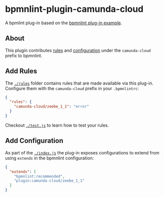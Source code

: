 # bpmnlint-plugin-camunda-cloud

A bpmlint plug-in based on the [bpmnlint plug-in example](https://github.com/bpmn-io/bpmnlint-plugin-example).


## About

This plugin contributes [rules](#add-rules) and [configuration](#add-configuration) under the `camunda-cloud` prefix to bpmnlint.


## Add Rules

The [`./rules`](./rules) folder contains rules that are made available via
this plug-in. Configure them with the `camunda-cloud` prefix in your `.bpmnlintrc`:

```json
{
  "rules": {
    "camunda-cloud/zeebe_1_1": "error"
  }
}
```

Checkout [`./test.js`](./test.js) to learn how to test your rules.


## Add Configuration

As part of the [`./index.js`](./index.js) the plug-in exposes configurations
to extend from using `extends` in the bpmnlint configuration:

```json
{
  "extends": [
    "bpmnlint:recommended",
    "plugin:camunda-cloud/zeebe_1_1"
  ]
}
```
